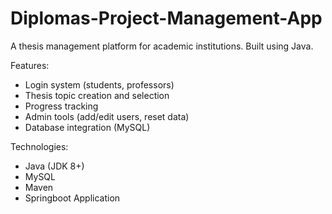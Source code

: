 ﻿# Diplomas-Project-Management-App

A thesis management platform for academic institutions. Built using Java.

Features:
- Login system (students, professors)
- Thesis topic creation and selection
- Progress tracking
- Admin tools (add/edit users, reset data)
- Database integration (MySQL)

Technologies:
- Java (JDK 8+)
- MySQL
- Maven
- Springboot Application
  
